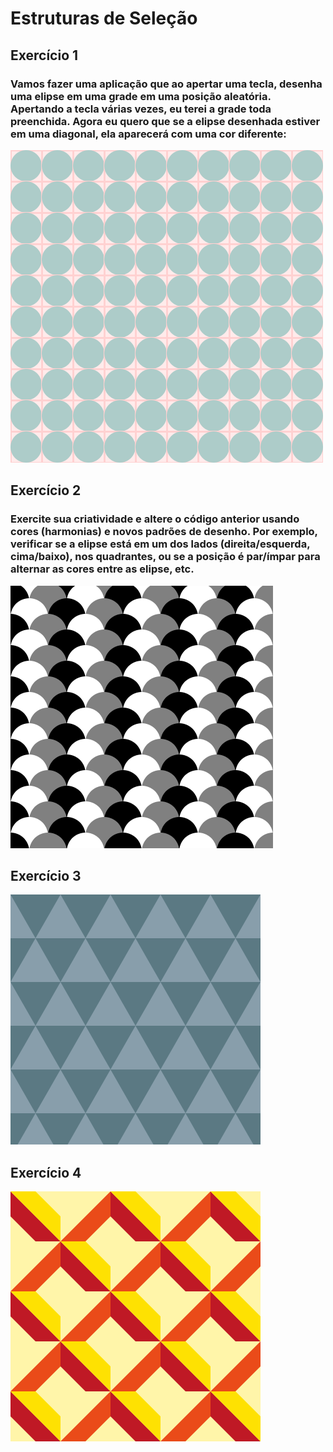 # Estruturas de Seleção
## Exercício 1
### Vamos fazer uma aplicação que ao apertar uma tecla, desenha uma elipse em uma grade em uma posição aleatória. Apertando a tecla várias vezes, eu terei a grade toda preenchida. Agora eu quero que se a elipse desenhada estiver em uma diagonal, ela aparecerá com uma cor diferente:
<img src="Exercicio_1/Exercicio_1.png">

## Exercício 2
### Exercite sua criatividade e altere o código anterior usando cores (harmonias) e novos padrões de desenho. Por exemplo, verificar se a elipse está em um dos lados (direita/esquerda, cima/baixo), nos quadrantes, ou se a posição é par/ímpar para alternar as cores entre as elipse, etc.
<img src="Exercicio_2/Exercicio_2.png">

## Exercício 3
<img src="Exercicio_3/Exercicio_3.png">

## Exercício 4
<img src="Exercicio_4/Exercicio_4.png">
